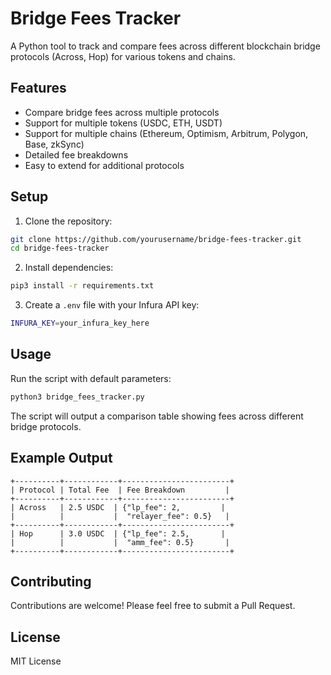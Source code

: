 # Bridge Fees Tracker

A Python tool to track and compare fees across different blockchain bridge protocols (Across, Hop) for various tokens and chains.

## Features

- Compare bridge fees across multiple protocols
- Support for multiple tokens (USDC, ETH, USDT)
- Support for multiple chains (Ethereum, Optimism, Arbitrum, Polygon, Base, zkSync)
- Detailed fee breakdowns
- Easy to extend for additional protocols

## Setup

1. Clone the repository:
```bash
git clone https://github.com/yourusername/bridge-fees-tracker.git
cd bridge-fees-tracker
```

2. Install dependencies:
```bash
pip3 install -r requirements.txt
```

3. Create a `.env` file with your Infura API key:
```bash
INFURA_KEY=your_infura_key_here
```

## Usage

Run the script with default parameters:
```bash
python3 bridge_fees_tracker.py
```

The script will output a comparison table showing fees across different bridge protocols.

## Example Output

```
+----------+------------+------------------------+
| Protocol | Total Fee  | Fee Breakdown         |
+----------+------------+------------------------+
| Across   | 2.5 USDC  | {"lp_fee": 2,         |
|          |           |  "relayer_fee": 0.5}   |
+----------+------------+------------------------+
| Hop      | 3.0 USDC  | {"lp_fee": 2.5,       |
|          |           |  "amm_fee": 0.5}       |
+----------+------------+------------------------+
```

## Contributing

Contributions are welcome! Please feel free to submit a Pull Request.

## License

MIT License 